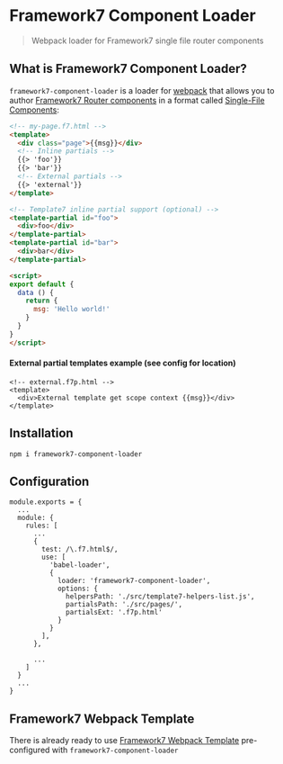# Framework7 Component Loader

> Webpack loader for Framework7 single file router components

## What is Framework7 Component Loader?

`framework7-component-loader` is a loader for [webpack](https://webpack.js.org/) that allows you to author [Framework7 Router components](http://framework7.io/docs/router-component.html) in a format called [Single-File Components](http://framework7.io/docs/router-component.html#single-file-component):

```html
<!-- my-page.f7.html -->
<template>
  <div class="page">{{msg}}</div>
  <!-- Inline partials -->
  {{> 'foo'}}
  {{> 'bar'}}
  <!-- External partials -->
  {{> 'external'}}
</template>

<!-- Template7 inline partial support (optional) -->
<template-partial id="foo">
  <div>foo</div>
</template-partial>
<template-partial id="bar">
  <div>bar</div>
</template-partial>

<script>
export default {
  data () {
    return {
      msg: 'Hello world!'
    }
  }
}
</script>
```
#### External partial templates example (see config for location)
```htlm
<!-- external.f7p.html -->
<template>
  <div>External template get scope context {{msg}}</div>
</template>
```

## Installation

```
npm i framework7-component-loader
```

## Configuration

```
module.exports = {
  ...
  module: {
    rules: [
      ...
      {
        test: /\.f7.html$/,
        use: [
          'babel-loader', 
          {
            loader: 'framework7-component-loader',
            options: {
              helpersPath: './src/template7-helpers-list.js',
              partialsPath: './src/pages/',
              partialsExt: '.f7p.html'
            }
          }
        ],      
      },
      
      ...
    ]
  }
  ...
}
```

## Framework7 Webpack Template

There is already ready to use [Framework7 Webpack Template](https://github.com/framework7io/framework7-template-webpack) pre-configured with `framework7-component-loader`